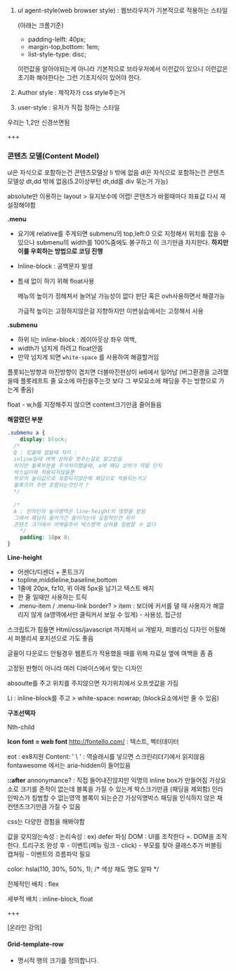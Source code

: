 1. ul agent-style(web browser style) : 웹브라우저가 기본적으로 적용하는 스타일

   (아래는 크롬기준)

   - padding-lelft: 40px; 
   - margin-top,bottom: 1em;
   - list-style-type: disc;

   이런값을 알아야되는게 아니라 기본적으로 브라우저에서 이런값이 있으니 
   이런값은 초기화 해야한다는 그런 기초지식이 있어야 한다.

2. Author style : 제작자가 css style주는거

3. user-style : 유저가 직접 정하는 스타일

우리는 1,2만 신경쓰면됨

+++



### 콘텐츠 모델(Content Model)

ul은 자식으로 포함하는건 콘텐츠모델상 li 밖에 없음 
dl은 자식으로 포함하는건 콘텐츠모델상 dt,dd 밖에 없음(5.2이상부턴 dt,dd를 div 묶는거 가능)

absolute만 이용하는 layout > 유지보수에 어렵! 콘텐츠가 바뀔때마다 좌표값 다시 재설정해야함



**.menu**

- 요기에 relative를 주게되면 submenu의 top,left:0 으로 지정해서 위치를 잡을 수 있으나 submenu의 width를 100%줌에도 불구하고 이 크기만큼 차지한다.
  **하지만 이를 우회하는 방법으로 코딩 진행**

- Inline-block : 공백문자 발생

- 틈새 없이 하기 위해 float사용

  메뉴의 높이가 정해져서 늘어날 가능성이 없다 판단 혹은 ovh사용하면서 해결가능

  가급적 높이는 고정하지않은걸 지향하지만 이번실습에서는 고정해서 사용

**.submenu**

- 하위 li는 inline-block : 레이아웃상 좌우 여백, 
- width가 넘치게 하려고 float안씀
- 만약 넘치게 되면 <code>white-space</code> 를 사용하여 해결할거임



플롯되는방향과 마진방향이 겹치면 더블마진현상이 ie6에서 일어남
(버그환경을 고려했을때 플롯레프트 줄 요소에 마진을주는것 보다 그 부모요소에 패딩을 주는 방향으로 가는게 좋음)

float - w,h를 지정해주지 않으면 content크기만큼 줄어들음



**해깔렸던 부분**

```css
.submenu a {
    display: block; 
  /* 
  Q : 있을때 없을때 차이 : 
  inline일때 여백 상하로 못주는걸로 알고있음
  하지만 블록부분을 주석처리했을때, a에 패딩 상하가 먹힘 단지 
  박스넓이에 적용되지않을뿐 
  부모의 높이값으로 포함되지않은체 패딩으로 적용되는거고 
  블록으러 주면 포함되는것인가 ?
  */
  
  /*
  A : 인라인의 높이영역은 line-height의 영향을 받음
  그래서 패딩이 들어가긴 들어가는데 실질적인건 좌우
  콘텐츠 크기에서 여백을주어 박스영역 상하를 침범할 수 없다
	*/
    padding: 10px 0;
}
```



**Line-height** 

- 어센더/디센더 + 폰트크기
- topline,middleline,baseline,bottom
- 1줄에 20px, fz10, 위 아래 5px을 남기고 텍스트 배치
- 한 줄 일때만 사용하는 트릭
- .menu-item / .menu-link border? > item : 보더에 커서를 댈 때 사용자가 해깔리지 않게 (a영역에서만 클릭커서 보일 수 있게) - 사용성, 접근성

스크립트가 힘들면 Html/css/javascript 까지해서 ui 개발자, 퍼블리싱 디자인 어필해서 퍼블리셔 포지션으로 가도 좋음

글꼴이 다운로드 안될경우 웹폰트가 적용했을 때를 위해 자료실 옆에 여백을 좀 줌

고정된 판형이 아니라 여러 디바이스에서 맞는 디자인



absoulte를 주고 위치를 주지않으면 자기위치에서 오프셋값을 가짐

Li : inline-block를 주고 > white-space: nowrap; (block요소에서만 줄 수 있음)



**구조선택자**

Nth-child



**Icon font = web font**
http://fontello.com/
: 텍스트, 벡터데이터

eot : ex8지원
Content: ' \ ' : 역슬래시를 넣으면 스크린리더기에서 읽지않음
fontawesome 에서는 aria-hidden이 들어있음 



**::after**
annonymance? : 직접 들어내진않지만 익명의 inline box가 만들어짐
가상요소로 크기를 준적이 없는데 블록을 가질 수 있는게  박스크기만큼 (패딩을 제외함) 인라인박스가 침범할 수 없는영역
블록이 되는순간 가상익명박스 패딩을 인식하지 않은 채 컨텐츠크기만큼 가질 수 있음

css는 다양한 경험을 해봐야함



값을 갖지않는속성 : 논리속성 : ex) defer
파싱
DOM : UI를 조작한다 =. DOM을 조작한다. 
트리구조 완성 후 - 이벤트(메뉴 링크 - click) - 부모를 찾아 클래스추가
버블링 캡쳐링 - 이벤트의 흐름파악 필요



color: hsla(110, 30%, 50%, 1); /* 색상 채도 명도 알파 */

전체적인 배치 : flex

세부적 배치 : inline-block, float

+++

[온라인 강의]

#### Grid-template-row

- 명시적 행의 크기를 정의합니다.